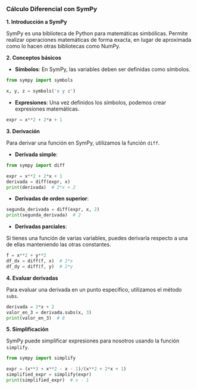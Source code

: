 
### **Cálculo Diferencial con SymPy**

**1. Introducción a SymPy**

SymPy es una biblioteca de Python para matemáticas simbólicas. Permite realizar operaciones matemáticas de forma exacta, en lugar de aproximada como lo hacen otras bibliotecas como NumPy.

**2. Conceptos básicos**

- **Símbolos**: En SymPy, las variables deben ser definidas como símbolos.

```python
from sympy import symbols

x, y, z = symbols('x y z')
```

- **Expresiones**: Una vez definidos los símbolos, podemos crear expresiones matemáticas.

```python
expr = x**2 + 2*x + 1
```

**3. Derivación**

Para derivar una función en SymPy, utilizamos la función `diff`.

- **Derivada simple**:

```python
from sympy import diff

expr = x**2 + 2*x + 1
derivada = diff(expr, x)
print(derivada)  # 2*x + 2
```

- **Derivadas de orden superior**:

```python
segunda_derivada = diff(expr, x, 2)
print(segunda_derivada)  # 2
```

- **Derivadas parciales**:

Si tienes una función de varias variables, puedes derivarla respecto a una de ellas manteniendo las otras constantes.

```python
f = x**2 + y**2
df_dx = diff(f, x)  # 2*x
df_dy = diff(f, y)  # 2*y
```

**4. Evaluar derivadas**

Para evaluar una derivada en un punto específico, utilizamos el método `subs`.

```python
derivada = 2*x + 2
valor_en_3 = derivada.subs(x, 3)
print(valor_en_3)  # 8
```

**5. Simplificación**

SymPy puede simplificar expresiones para nosotros usando la función `simplify`.

```python
from sympy import simplify

expr = (x**3 + x**2 - x - 1)/(x**2 + 2*x + 1)
simplified_expr = simplify(expr)
print(simplified_expr)  # x - 1
```
